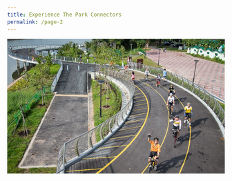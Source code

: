 ```yaml
---
title: Experience The Park Connectors
permalink: /page-2
---
```

![Alt text for image on Isomer site](/images/Ulu%20Pandan%20The%20Park%20Connector%20Network%20Brings%20People%20Together.jpeg)